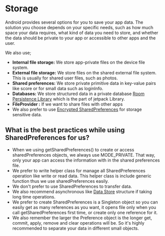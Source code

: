 # Storage
Android provides several options for you to save your app data. The solution you choose depends on your specific needs, such as how much space your data requires, what kind of data you need to store, and whether the data should be private to your app or accessible to other apps and the user.

We also use;
- <b>Internal file storage:</b> We store app-private files on the device file system.
- <b>External file storage:</b> We store files on the shared external file system. This is usually for shared user files, such as photos.
- <b>Shared preferences:</b> We store private primitive data in key-value pairs like score or for small data such as loginInfo.
- <b>Databases:</b> We store structured data in a private database [Room Persistence Library](https://developer.android.com/training/data-storage/room) which is the part of jetpack Library.
- <b>FileProvider :</b> If we want to share files with other apps
- We also prefer to use [Encrypted SharedPreferences](https://developer.android.com/topic/security/data)
 for storage sensitive data.

## What is the best practices while using SharedPreferences for us?
- When we using getSharedPreferences() to create or access sharedPreferences objects, we always use MODE_PRIVATE. That way, only your app can access the information with in the shared preferences file.
- We prefer to write helper class for manage all SharedPreferences operation like write or read data. This helper class is include generic function thus we use sharedPreferences easily.
- We don't prefer to use SharedPreferences to transfer data.
- We also recommend asynchronous like [Data Store](https://developer.android.com/topic/libraries/architecture/datastore) structure if taking long time operations.
- We prefer to create SharedPreferences is a Singleton object so you can easily get as many references as you want, it opens file only when you call getSharedPreferences first time, or create only one reference for it.
- We also remember the larger the Preference object is the longer get, commit, apply, remove and clear operations will be. So it's highly recommended to separate your data in different small objects.
